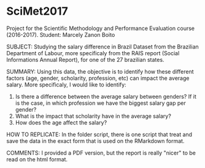 # SciMet2017
Project for the Scientific Methodology and Performance Evaluation course (2016-2017). 
Student: Marcely Zanon Boito

SUBJECT: Studying the salary difference in Brazil
Dataset from the Brazilian Department of Labour, more specificaly from the RAIS report (Social Informations Annual Report), for one of the 27 brazilian states.

SUMMARY: 
Using this data, the objective is to identify how these different factors (age, gender, scholarity, profession, etc) can impact the average salary. More specificaly, I would like to identify:
1. Is there a difference between the average salary between genders? If it is the case, in which profession we have the biggest salary gap per gender?
2. What is the impact that scholarity have in the average salary?
3. How does the age affect the salary?

HOW TO REPLICATE:
In the folder script, there is one script that treat and save the data in the exact form that is used on the RMarkdown format.

COMMENTS:
I provided a PDF version, but the report is really "nicer" to be read on the html format.